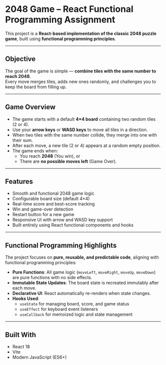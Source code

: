 # 2048 Game – React Functional Programming Assignment

This project is a **React-based implementation of the classic 2048 puzzle game**, built using **functional programming principles**.  

---

## Objective

The goal of the game is simple — **combine tiles with the same number to reach 2048**.  
Every move merges tiles, adds new ones randomly, and challenges you to keep the board from filling up.

---

## Game Overview

- The game starts with a default **4×4 board** containing two random tiles (2 or 4).
- Use your **arrow keys** or **WASD keys** to move all tiles in a direction.
- When two tiles with the same number collide, they merge into one with their sum.
- After each move, a new tile (2 or 4) appears at a random empty position.
- The game ends when:
  - You reach **2048** (You win), or  
  - There are **no possible moves left** (Game Over).

---

## Features

- Smooth and functional 2048 game logic  
- Configurable board size (default 4×4)  
- Real-time score and best-score tracking  
- Win and game-over detection  
- Restart button for a new game  
- Responsive UI with arrow and WASD key support  
- Built entirely using React functional components and hooks

---

## Functional Programming Highlights

The project focuses on **pure, reusable, and predictable code**, aligning with functional programming principles:

- **Pure Functions**: All game logic (`moveLeft`, `moveRight`, `moveUp`, `moveDown`) are pure functions with no side effects.
- **Immutable State Updates**: The board state is recreated immutably after each move.
- **Declarative UI**: React automatically re-renders when state changes.
- **Hooks Used**:
  - `useState` for managing board, score, and game status  
  - `useEffect` for keyboard event listeners  
  - `useCallback` for memoized logic and state management

---

## Built With

- React 18
- Vite
- Modern JavaScript (ES6+)
